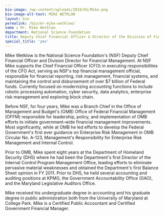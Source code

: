```yaml
---
bio-image: /wp-content/uploads/2018/01/Mike.png
bio-image-alt-text: MIKE WETKLOW
layout: bio
permalink: /bio/mr-mike-wetklow/
name : Mr. Mike Wetklow
department: National Science Foundation
title: Deputy Chief Financial Officer & Director of the Division of Financial Management(DFM)
special_title: 'yes'
---
```

   Mike Wetklow is the National Science Foundation's (NSF) Deputy Chief Financial Officer and Division Director for Financial Management. At NSF Mike supports the Chief Financial Officer (CFO) in executing responsibilities of the CFO Act, serving as NSF's top financial management official, responsible for financial reporting, risk management, financial systems, and maintaining the control and disbursement of over $7 billion of Federal funds. Currently focused on modernizing accounting functions to include robotic processing automation, cyber security, data analytics, enterprise risk management and exploring block chain.
             
   Before NSF, for four years, Mike was a Branch Chief in the Office of Management and Budget's (OMB) Office of Federal Financial Management (OFFM) responsible for leadership, policy, and implementation of OMB efforts to initiate government-wide financial management improvements. Most significantly, while at OMB he led efforts to develop the Federal Government's first ever guidance on Enterprise Risk Management in OMB Circular No. A-123, Management's Responsibility for Enterprise Risk Management and Internal Control.
             
   Prior to OMB, Mike spent eight years at the Department of Homeland Security (DHS) where he had been the Department's first Director of the Internal Control Program Management Office, leading efforts to eliminate pervasive material weaknesses and obtained the Department's first Balance Sheet opinion in FY 2011. Prior to DHS, he held several accounting and auditing positions at KPMG, the Government Accountability Office (GAO), and the Maryland Legislative Auditors Office.
             
   Mike received his undergraduate degree in accounting and his graduate degree in public administration both from the University of Maryland at College Park. Mike is a Certified Public Accountant and Certified Government Financial Manager.

